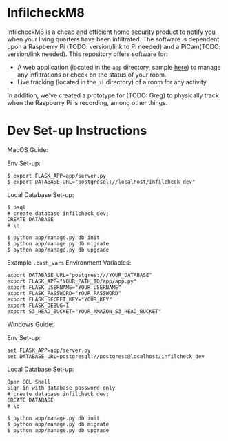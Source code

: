 # InfilcheckM8

InfilcheckM8 is a cheap and efficient home security product to notify you when your living quarters have been infiltrated.  The software is dependent upon a Raspberry Pi (TODO: version/link to Pi needed) and a PiCam(TODO:  version/link needed).  This repository offers software for:

- A web application (located in the `app` directory, sample [here](https://agile-lake-39375.herokuapp.com)) to manage any infiltrations or check on the status of your room.
- Live tracking (located in the `pi` directory) of a room for any activity

In addition, we've created a prototype for (TODO:  Greg) to physically track when the Raspberry Pi is recording, among other things.

# Dev Set-up Instructions

MacOS Guide:

Env Set-up:
```
$ export FLASK_APP=app/server.py
$ export DATABASE_URL="postgresql://localhost/infilcheck_dev"
```

Local Database Set-up:
```
$ psql
# create database infilcheck_dev;
CREATE DATABASE
# \q

$ python app/manage.py db init
$ python app/manage.py db migrate
$ python app/manage.py db upgrade
```

Example `.bash_vars` Environment Variables:

```
export DATABASE_URL="postgres:///YOUR_DATABASE"
export FLASK_APP="YOUR_PATH_TO/app/app.py"
export FLASK_USERNAME="YOUR_USERNAME"
export FLASK_PASSWORD="YOUR_PASSWORD"
export FLASK_SECRET_KEY="YOUR_KEY"
export FLASK_DEBUG=1
export S3_HEAD_BUCKET="YOUR_AMAZON_S3_HEAD_BUCKET"
```


Windows Guide:

Env Set-up:
```
set FLASK_APP=app/server.py
set DATABASE_URL=postgresql://postgres:@localhost/infilcheck_dev
```

Local Database Set-up:
```
Open SQL Shell
Sign in with database password only
# create database infilcheck_dev;
CREATE DATABASE
# \q

$ python app/manage.py db init
$ python app/manage.py db migrate
$ python app/manage.py db upgrade
```
